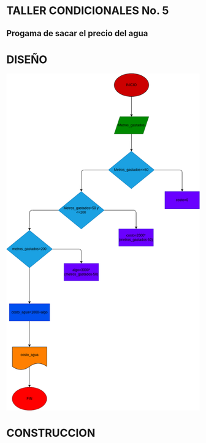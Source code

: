 # TALLER CONDICIONALES No. 5 

## Progama de sacar el precio del agua

# DISEÑO

![Diagrama de flujo](diagrama.png "Diagrama de flujo")

# CONSTRUCCION
